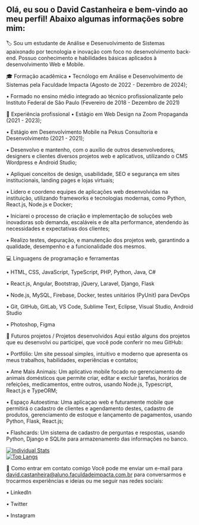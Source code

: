 ## Olá, eu sou o David Castanheira e bem-vindo ao meu perfil! Abaixo algumas informações sobre mim:
🏷️ Sou um estudante de Análise e Desenvolvimento de Sistemas apaixonado por tecnologia e inovação com foco no desenvolvimento back-end. Possuo conhecimento e habilidades básicas aplicados à desenvolvimento Web e Mobile.

🎓 Formação acadêmica
•  Tecnólogo em Análise e Desenvolvimento de Sistemas pela Faculdade Impacta (Agosto de 2022 - Dezembro de 2024);

•  Formado no ensino médio integrado ao técnico profissionalizante pelo Instituto Federal de São Paulo (Fevereiro de 2018 - Dezembro de 2021)

💼 Experiência profissional
•  Estágio em Web Design na Zoom Propaganda (2021 - 2023);

•  Estágio em Desenvolvimento Mobile na Pekus Consultoria e Desenvolvimento (2021 - 2021);

•  Desenvolvo e mantenho, com o auxílio de outros desenvolvedores, designers e clientes diversos projetos web e aplicativos, utilizando o CMS Wordpress e Android Studio;

•  Apliquei conceitos de design, usabilidade, SEO e segurança em sites institucionais, landing pages e lojas virtuais;

•  Lidero e coordeno equipes de aplicações web desenvolvidas na instituição, utilizando frameworks e tecnologias modernas, como Python, React.js, Node.js e Docker;

•  Iniciarei o processo de criação e implementação de soluções web inovadoras sob demanda, escaláveis e de alta performance, atendendo às necessidades e expectativas dos clientes;

•  Realizo testes, depuração, e manutenção dos projetos web, garantindo a qualidade, desempenho e a funcionalidade dos mesmos.

💻 Linguagens de programação e ferramentas

•  HTML, CSS, JavaScript, TypeScript, PHP, Python, Java, C#

•  React.js, Angular, Bootstrap, jQuery, Laravel, Django, Flask

•  Node.js, MySQL, Firebase, Docker, testes unitários (PyUnit) para DevOps

•  Git, GitHub, GitLab, VS Code, Sublime Text, Eclipse, Visual Studio, Android Studio

•  Photoshop, Figma

🚀 Futuros projetos / Projetos desenvolvidos
Aqui estão alguns dos projetos que eu desenvolvi ou participei, que você pode conferir no meu GitHub:

•  Portfólio: Um site pessoal simples, intuitivo e moderno que apresenta os meus trabalhos, habilidades, experiências e contatos;

•  Ame Mais Animais: Um aplicativo mobile focado no gerenciamento de animais domésticos que permite criar, editar e excluir tarefas, horários de refeições, medicamentos, entre outros, usando Node.js, Typescript, React.js e TypeORM;

•  Espaço Autoestima: Uma aplicaçao web e futuramente mobile que permitirá o cadastro de clientes e agendamento destes, cadastro de produtos, gerenciamento de estoque e lançamento de pagamentos, usando Python, Flask, React.js;

•  Flashcards: Um sistema de cadastro de perguntas e respostas, usando Python, Django e SQLite para armazenamento das informações no banco.

<div style="width: 200px;">
<a href="https://github.com/David-Castanheira/github-readme-stats">
  <img src="https://github-readme-stats.vercel.app/api?username=David-Castanheira&show_icons=true&theme=default#gh-light-mode-only" alt="Individual Stats" />
  <img src="https://github-readme-stats.vercel.app/api/top-langs/?username=David-Castanheira&langs_count=8&layout=compact" alt="Top Langs" />
</a>
</div>

📱 Como entrar em contato comigo
Você pode me enviar um e-mail para david.castanheira@aluno.faculdadeimpacta.com.br para conversarmos e trocarmos experiências e ideias ou me seguir nas redes sociais:

•  LinkedIn

•  Twitter

•  Instagram
